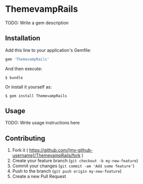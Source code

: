 # ThemevampRails

TODO: Write a gem description

## Installation

Add this line to your application's Gemfile:

```ruby
gem 'ThemevampRails'
```

And then execute:

    $ bundle

Or install it yourself as:

    $ gem install ThemevampRails

## Usage

TODO: Write usage instructions here

## Contributing

1. Fork it ( https://github.com/[my-github-username]/ThemevampRails/fork )
2. Create your feature branch (`git checkout -b my-new-feature`)
3. Commit your changes (`git commit -am 'Add some feature'`)
4. Push to the branch (`git push origin my-new-feature`)
5. Create a new Pull Request
